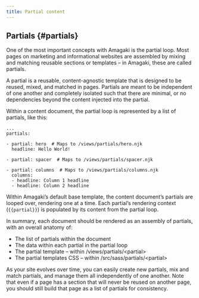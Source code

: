 ```yaml
---
title: Partial content
---
```

## Partials {#partials}

One of the most important concepts with Amagaki is the partial loop. Most pages
on marketing and informational websites are assembled by mixing and matching
reusable sections or templates – in Amagaki, these are called partials.

A partial is a reusable, content-agnostic template that is designed to be
reused, mixed, and matched in pages. Partials are meant to be independent of one
another and completely isolated such that there are minimal, or no dependencies
beyond the content injected into the partial.

Within a content document, the partial loop is represented by a list of
partials, like this:


```
...
partials:

- partial: hero  # Maps to /views/partials/hero.njk
  headline: Hello World!

- partial: spacer  # Maps to /views/partials/spacer.njk

- partial: columns  # Maps to /views/partials/columns.njk
  columns: 
  - headline: Column 1 headline
  - headline: Column 2 headline
```


Within Amagaki’s default base template, the content document’s partials are
looped over, rendering one at a time. Each partial’s rendering context
(`{{partial}}`) is populated by its content from the partial loop.

In summary, each document should be rendered as an assembly of partials, with an
overall anatomy of:



*   The list of partials within the document
*   The data within each partial in the partial loop
*   The partial template – within /views/partials/&lt;partial>
*   The partial templates CSS – within /src/sass/partials/&lt;partial>

As your site evolves over time, you can easily create new partials, mix and
match partials, and manage them all independently of one another. Note that even
if a page has a section that will never be reused on another page, you should
still build that page as a list of partials for consistency.
